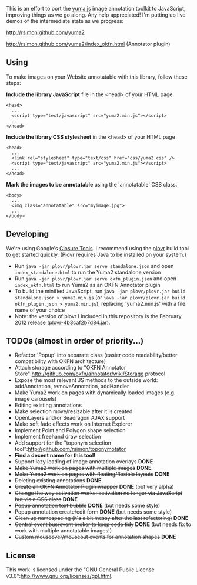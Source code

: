This is an effort to port the [yuma.js](http://yuma-js.github.com) image annotation toolkit to JavaScript, improving things as we go along. Any help appreciated! I'm putting up live demos of the intermediate state as we progress:

http://rsimon.github.com/yuma2

http://rsimon.github.com/yuma2/index_okfn.html (Annotator plugin)

## Using

To make images on your Website annotatable with this library, follow these steps:

__Include the library JavaScript__ file in the &lt;head&gt; of your HTML page

    <head>
      ...
      <script type="text/javascript" src="yuma2.min.js"></script>
      ...
    </head>

__Include the library CSS stylesheet__ in the &lt;head&gt; of your HTML page

    <head>
      ...
      <link rel="stylesheet" type="text/css" href="css/yuma2.css" />
      <script type="text/javascript" src="yuma2.min.js"></script>
      ...
    </head>  

__Mark the images to be annotatable__ using the 'annotatable' CSS class.

    <body>
      ...
      <img class="annotatable" src="myimage.jpg">
      ...
    </body>

## Developing

We're using Google's [Closure Tools](http://developers.google.com/closure/). I recommend using the [plovr](http://plovr.com/) build tool to get started quickly. (Plovr requires Java to be installed on your system.)

* Run ``java -jar plovr/plovr.jar serve standalone.json`` and open ``index_standalone.html`` to run the Yuma2 standalone version
* Run ``java -jar plovr/plovr.jar serve okfn_plugin.json`` and open ``index_okfn.html`` to run Yuma2 as an OKFN Annotator plugin
* To build the minified JavaScript, run ``java -jar plovr/plovr.jar build standalone.json > yuma2.min.js`` (or ``java -jar plovr/plovr.jar build okfn_plugin.json > yuma2.min.js``), replacing 'yuma2.min.js' with a file name of your choice
* Note: the version of plovr I included in this repository is the February 2012 release ([plovr-4b3caf2b7d84.jar](http://code.google.com/p/plovr/downloads/detail?name=plovr-4b3caf2b7d84.jar&can=2)).

## TODOs (almost in order of priority...)

* Refactor 'Popup' into separate class (easier code readability/better compatibility with OKFN architecture)
* Attach storage according to "OKFN Annotator Store":http://github.com/okfn/annotator/wiki/Storage protocol
* Expose the most relevant JS methods to the outside world: addAnnotation, removeAnnotation, addHandler
* Make Yuma2 work on pages with dynamically loaded images (e.g. image carousels)
* Editing existing annotations
* Make selection move/resizable after it is created
* OpenLayers and/or Seadragon AJAX support
* Make soft fade effects work on Internet Explorer
* Implement Point and Polygon shape selection
* Implement freehand draw selection
* Add support for the "toponym selection tool":http://github.com/rsimon/toponymotator
* __Find a decent name for this tool!__
* ~~Support lazy loading of image annotation overlays~~ __DONE__
* ~~Make Yuma2 work on pages with multiple images~~ __DONE__
* ~~Make Yuma2 work on pages with floating/flexible layouts~~ __DONE__
* ~~Deleting existing annotations~~ __DONE__
* ~~Create an OKFN Annotator Plugin wrapper~~ __DONE__ (but very alpha)
* ~~Change the way activation works: activation no longer via JavaScript but via a CSS class~~ __DONE__
* ~~Popup annotation text bubble~~ __DONE__ (but needs some style)
* ~~Popup annotation create/edit form~~ __DONE__ (but needs some style)
* ~~Clean up namespacing (it's a bit messy after the last refactoring)~~ __DONE__
* ~~Central event bus/event broker to keep code tidy~~ __DONE__ (but needs fix to work with multiple annotatable images!)
* ~~Custom mouseover/mouseout events for annotation shapes~~ __DONE__

## License

This work is licensed under the "GNU General Public License v3.0":http://www.gnu.org/licenses/gpl.html.
